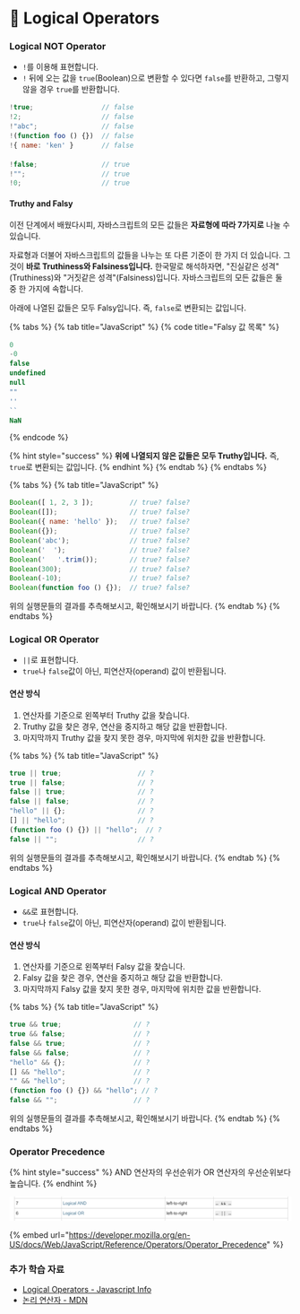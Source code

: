 # 📗  Logical Operators

### Logical NOT Operator

* `!`를 이용해 표현합니다.
* `!` 뒤에 오는 값을 `true`(Boolean)으로 변환할 수 있다면 `false`를 반환하고, 그렇지 않을 경우 `true`를 반환합니다.

```javascript
!true;                 // false
!2;                    // false
!"abc";                // false
!(function foo () {})  // false
!{ name: 'ken' }       // false

!false;                // true
!"";                   // true
!0;                    // true
```

#### Truthy and Falsy

이전 단계에서 배웠다시피, 자바스크립트의 모든 값들은 **자료형에 따라 7가지로** 나눌 수 있습니다.

자료형과 더불어 자바스크립트의 값들을 나누는 또 다른 기준이 한 가지 더 있습니다. 그것이 **바로 Truthiness와 Falsiness입니다.** 한국말로 해석하자면, "진실같은 성격"(Truthiness)와 "거짓같은 성격"(Falsiness)입니다. 자바스크립트의 모든 값들은 둘 중 한 가지에 속합니다.

아래에 나열된 값들은 모두 Falsy입니다. 즉, `false`로 변환되는 값입니다.

{% tabs %}
{% tab title="JavaScript" %}
{% code title="Falsy 값 목록" %}
```javascript
0
-0
false
undefined
null
""
''
``
NaN
```
{% endcode %}

{% hint style="success" %}
**위에 나열되지 않은 값들은 모두 Truthy입니다.** 즉, `true`로 변환되는 값입니다.
{% endhint %}
{% endtab %}
{% endtabs %}

{% tabs %}
{% tab title="JavaScript" %}
```javascript
Boolean([ 1, 2, 3 ]);         // true? false?
Boolean([]);                  // true? false?
Boolean({ name: 'hello' });   // true? false?
Boolean({});                  // true? false?
Boolean('abc');               // true? false?
Boolean('  ');                // true? false?
Boolean('   '.trim());        // true? false?
Boolean(300);                 // true? false?
Boolean(-10);                 // true? false?
Boolean(function foo () {});  // true? false?
```

위의 실행문들의 결과를 추측해보시고, 확인해보시기 바랍니다.
{% endtab %}
{% endtabs %}

### Logical OR Operator

* `||`로 표현합니다.
* `true`나 `false`값이 아닌, 피연산자(operand) 값이 반환됩니다.

#### 연산 방식

1. 연산자를 기준으로 왼쪽부터 Truthy 값을 찾습니다.
2. Truthy 값을 찾은 경우, 연산을 중지하고 해당 값을 반환합니다.
3. 마지막까지 Truthy 값을 찾지 못한 경우, 마지막에 위치한 값을 반환합니다.

{% tabs %}
{% tab title="JavaScript" %}
```javascript
true || true;                   // ?
true || false;                  // ?
false || true;                  // ?
false || false;                 // ?
"hello" || {};                  // ?
[] || "hello";                  // ?
(function foo () {}) || "hello";  // ?
false || "";                    // ?
```

위의 실행문들의 결과를 추측해보시고, 확인해보시기 바랍니다.
{% endtab %}
{% endtabs %}

### Logical AND Operator

* `&&`로 표현합니다.
* `true`나 `false`값이 아닌, 피연산자(operand) 값이 반환됩니다.

#### 연산 방식

1. 연산자를 기준으로 왼쪽부터 Falsy 값을 찾습니다.
2. Falsy 값을 찾은 경우, 연산을 중지하고 해당 값을 반환합니다.
3. 마지막까지 Falsy 값을 찾지 못한 경우, 마지막에 위치한 값을 반환합니다.

{% tabs %}
{% tab title="JavaScript" %}
```javascript
true && true;                  // ?
true && false;                 // ?
false && true;                 // ?
false && false;                // ?
"hello" && {};                 // ?
[] && "hello";                 // ?
"" && "hello";                 // ?
(function foo () {}) && "hello"; // ?
false && "";                   // ?
```

위의 실행문들의 결과를 추측해보시고, 확인해보시기 바랍니다.
{% endtab %}
{% endtabs %}

### Operator Precedence

{% hint style="success" %}
AND 연산자의 우선순위가 OR 연산자의 우선순위보다 높습니다.
{% endhint %}

![MDN의 연산자 우선순위 테이블](../../.gitbook/assets/1-2.png)

{% embed url="https://developer.mozilla.org/en-US/docs/Web/JavaScript/Reference/Operators/Operator_Precedence" %}

### 추가 학습 자료

* [Logical Operators - Javascript Info](https://javascript.info/logical-operators)
* [논리 연산자 - MDN](https://developer.mozilla.org/ko/docs/Web/JavaScript/Reference/Operators)
